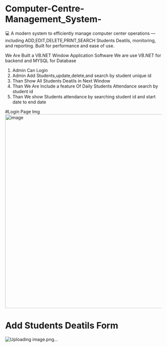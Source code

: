 # Computer-Centre-Management_System-
💻 A modern system to efficiently manage computer center operations — including ADD,EDIT,DELETE,PRINT,SEARCH Students Deatils, monitoring, and reporting. Built for performance and ease of use.

We Are Built a VB.NET Window Application Software 
We are use VB.NET for backend and MYSQL for Database
1. Admin Can Login
2. Admin Add Students,update,delete,and search by student unique id
3. Than Show All Students Deatils in Next Window
4. Than We Are Include a feature Of Daily Students Attendance search by student id
5. Than We show Students attendance by searching student id and start date to end date


#Login Page Img
<img width="980" height="624" alt="image" src="https://github.com/user-attachments/assets/751a2b83-31fb-481d-93ab-28f55030b14d" />


# Add Students Deatils Form


![Uploading image.png…]()

